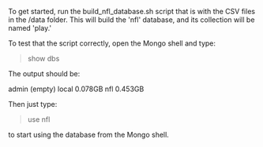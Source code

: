 To get started, run the build_nfl_database.sh script that is with the CSV files in the /data folder. This will build the 'nfl' database, and its collection will be named 'play.'

To test that the script correctly, open the Mongo shell and type: 

> show dbs

The output should be:

admin (empty)
local 0.078GB
nfl   0.453GB

Then just type:

> use nfl

to start using the database from the Mongo shell.
